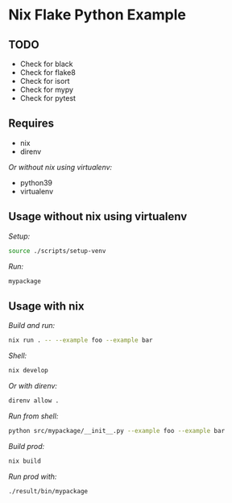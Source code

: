 # Nix Flake Python Example

## TODO

- Check for black
- Check for flake8
- Check for isort
- Check for mypy
- Check for pytest

## Requires

- nix
- direnv

_Or without nix using virtualenv:_

- python39
- virtualenv

## Usage without nix using virtualenv

_Setup:_

```sh
source ./scripts/setup-venv
```

_Run:_

```sh
mypackage
```

## Usage with nix

_Build and run:_

```sh
nix run . -- --example foo --example bar
```

_Shell:_

```sh
nix develop
```

_Or with direnv:_

```sh
direnv allow .
```

_Run from shell:_

```sh
python src/mypackage/__init__.py --example foo --example bar
```

_Build prod:_

```sh
nix build
```

_Run prod with:_

```sh
./result/bin/mypackage
```
